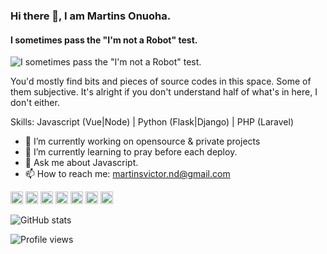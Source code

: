 ### Hi there 👋, I am Martins  Onuoha.
#### I sometimes pass the "I'm not a Robot" test.
![I sometimes pass the "I'm not a Robot" test.](https://vignette.wikia.nocookie.net/romanticallyapocalyptic/images/4/47/Wikia-Visualization-Main%2Cromanticallyapocalyptic.png)

You'd mostly find bits and pieces of source codes in this space. Some of them subjective. It's alright if you don't understand half of what's in here, I don't either. 

Skills: Javascript (Vue|Node)  | Python (Flask|Django) | PHP (Laravel) 

- 🔭 I’m currently working on opensource & private projects 
- 🌱 I’m currently learning to pray before each deploy. 
- 💬 Ask me about Javascript. 
- 📫 How to reach me: martinsvictor.nd@gmail.com 


[<img src='https://cdn.jsdelivr.net/npm/simple-icons@3.0.1/icons/github.svg' alt='github' height='20'>](https://github.com/MartinsOnuoha)  [<img src='https://cdn.jsdelivr.net/npm/simple-icons@3.0.1/icons/dev-dot-to.svg' alt='dev' height='20'>](https://dev.to/martinsonuoha)  [<img src='https://cdn.jsdelivr.net/npm/simple-icons@3.0.1/icons/linkedin.svg' alt='linkedin' height='20'>](https://www.linkedin.com/in/victor-onuoha-martins/)  [<img src='https://cdn.jsdelivr.net/npm/simple-icons@3.0.1/icons/facebook.svg' alt='facebook' height='20'>](https://www.facebook.com/phatOnuoha)  [<img src='https://cdn.jsdelivr.net/npm/simple-icons@3.0.1/icons/instagram.svg' alt='instagram' height='20'>](https://www.instagram.com/__renaissancehumanist/)  [<img src='https://cdn.jsdelivr.net/npm/simple-icons@3.0.1/icons/twitter.svg' alt='twitter' height='20'>](https://twitter.com/OnuohaOfficial)  [<img src='https://cdn.jsdelivr.net/npm/simple-icons@3.0.1/icons/stackoverflow.svg' alt='stackoverflow' height='20'>](https://stackoverflow.com/users/6948483/martinsonuoha)  

![GitHub stats](https://github-readme-stats.vercel.app/api?username=MartinsOnuoha&show_icons=true)  

![Profile views](https://gpvc.arturio.dev/MartinsOnuoha)  
